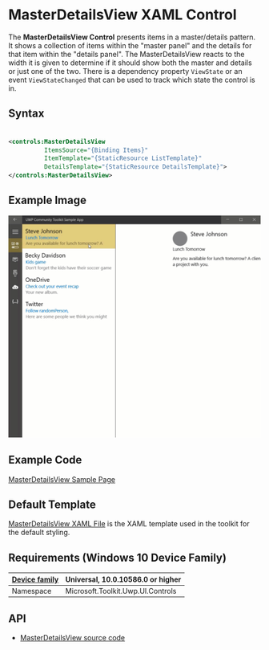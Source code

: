 # MasterDetailsView XAML Control 

The **MasterDetailsView Control** presents items in a master/details pattern. It shows a collection of items within the "master panel" and the details for that item within the "details panel". The MasterDetailsView reacts to the width it is given to determine if it should show both the master and details or just one of the two. There is a dependency property `ViewState` or an event `ViewStateChanged` that can be used to track which state the control is in.

## Syntax

```xml

<controls:MasterDetailsView
          ItemsSource="{Binding Items}"
          ItemTemplate="{StaticResource ListTemplate}"
		  DetailsTemplate="{StaticResource DetailsTemplate}">
</controls:MasterDetailsView>

```

## Example Image

![MasterDetailsView animation](../resources/images/Controls-MasterDetailsView.gif "MasterDetailsView")

## Example Code

[MasterDetailsView Sample Page](https://github.com/Microsoft/UWPCommunityToolkit/tree/master/Microsoft.Toolkit.Uwp.SampleApp/SamplePages/MasterDetailsView)

## Default Template 

[MasterDetailsView XAML File](https://github.com/Microsoft/UWPCommunityToolkit/blob/master/Microsoft.Toolkit.Uwp.UI.Controls/MasterDetailsView/MasterDetailsView.xaml) is the XAML template used in the toolkit for the default styling.

## Requirements (Windows 10 Device Family)

| [Device family](http://go.microsoft.com/fwlink/p/?LinkID=526370) | Universal, 10.0.10586.0 or higher |
| --- | --- |
| Namespace | Microsoft.Toolkit.Uwp.UI.Controls |

## API

* [MasterDetailsView source code](https://github.com/Microsoft/UWPCommunityToolkit/tree/master/Microsoft.Toolkit.Uwp.UI.Controls/MasterDetailsView)

